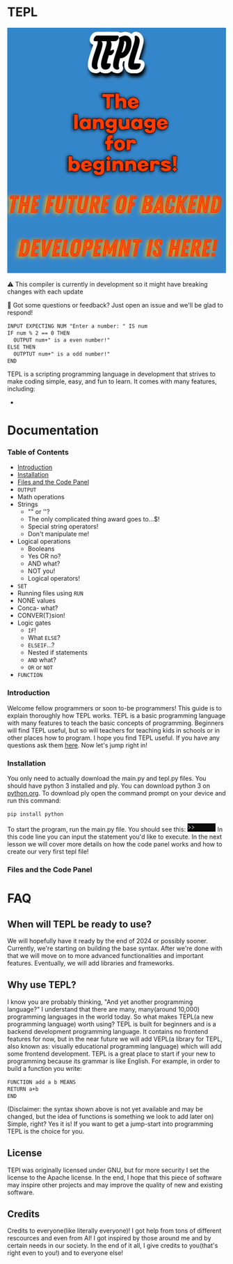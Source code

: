 TEPL 
====
![TEPL logo goes here](tepl/logo.jpg "TEPL logo")

⚠️ This compiler is currently in development so it might have breaking changes with each update

💬 Got some questions or feedback? Just open an issue and we'll be glad to respond!

```tepl
INPUT EXPECTING NUM "Enter a number: " IS num
IF num % 2 == 0 THEN
  OUTPUT num+" is a even number!"
ELSE THEN
  OUTPTUT num+" is a odd number!"
END
```

<p>TEPL is a scripting programming language in development 
that strives to make coding simple, easy, and fun to learn. 
It comes with many features, including: <p>

- 




Documentation
====
### Table of Contents
- [Introduction](#Introduction)
- [Installation](#Installation)
- [Files and the Code Panel](#Files-and-the-Code-Panel)
- `OUTPUT`
- Math operations
- Strings
    - "" or ''?
    - The only complicated thing award goes to...$!
    - Special string operators!
    - Don't manipulate me!
- Logical operations
    - Booleans
    - Yes OR no?
    - AND what?
    - NOT you!
    - Logical operators!
- `SET`
- Running files using `RUN`
- NONE values
- Conca- what?
- CONVER(T)sion!
- Logic gates
    - `IF`!
    - What `ELSE`?
    - `ELSEIF`...?
    - Nested if statements
    - `AND` what?
    - `OR` or `NOT`
- `FUNCTION`



### Introduction 
Welcome fellow programmers or soon to-be programmers! This
guide is to explain thoroughly how TEPL works. TEPL is a basic 
programming language with many features to teach the basic 
concepts of programming. Beginners will find TEPL useful, but 
so will teachers for teaching kids in schools or in other 
places how to program. I hope you find TEPL useful. If you 
have any questions ask them [here](https://github.com/TENTHER101/TEPL/discussions/categories/q-a). Now let's jump right in! 

### Installation 
You only need to actually download the main.py and tepl.py
files. You should have python 3 installed and ply. You can 
download python 3 on [python.org](https://www.python.org/). 
To download ply open the command prompt on your device and run
this command: 
```
pip install python
```
To start the program, run the main.py file. You should see 
this: 
![Code Panel image goes here](doc-images/tepl-docs-img-1.png "Code Panel")
In this code line you can input the statement you'd like to
execute. In the next lesson we will cover more details on how
the code panel works and how to create our very first tepl 
file! 

### Files and the Code Panel



FAQ
====

## When will TEPL be ready to use?
We will hopefully have it ready by the end of 2024 or possibly 
sooner. Currently, we're starting on building the base syntax. 
After we're done with that we will move on to more advanced
functionalities and important features. Eventually, we will
add libraries and frameworks. 

## Why use TEPL?
I know you are probably thinking, "And yet another programming 
language?" I understand that there are many, many(around 
10,000) programming languages in the world today. So what 
makes TEPL(a new programming language) worth using? TEPL is 
built for beginners and is a backend development programming 
language. It contains no frontend features for now, but in the 
near future we will add VEPL(a library for TEPL, also known 
as: visually educational programming language) which will add 
some frontend development. TEPL is a great place to start if 
your new to programming because its grammar is like English. 
For example, in order to build a function you write:
```
FUNCTION add a b MEANS
RETURN a+b
END 
```
(Disclaimer: the syntax shown above is not yet available 
and may be changed, but the idea of functions is something we 
look to add later on) 
Simple, right? Yes it is! If you want to get a jump-start into
programming TEPL is the choice for you. 

## License
TEPl was originally licensed under GNU, but for more security 
I set the license to the Apache license. In the end, I hope 
that this piece of software may inspire other projects and may 
improve the quality of new and existing software.

## Credits
Credits to everyone(like literally everyone)! I got help from 
tons of different rescources and even from AI! I got inspired 
by those around me and by certain needs in our society. In the
end of it all, I give credits to you(that's right even to 
you!) and to everyone else! 
